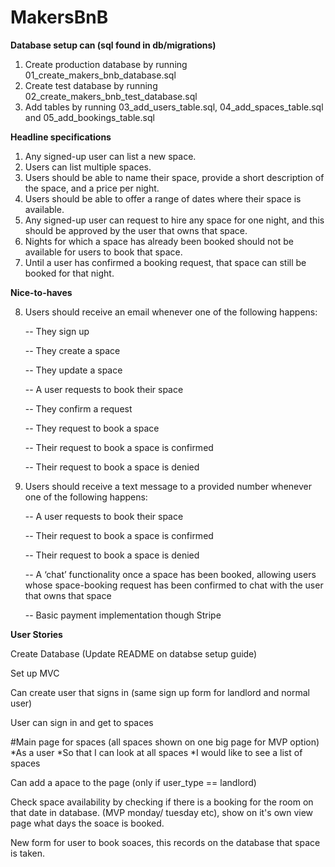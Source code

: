 # MakersBnB
**Database setup can (sql found in db/migrations)**
1. Create production database by running 01_create_makers_bnb_database.sql
2. Create test database by running 02_create_makers_bnb_test_database.sql
3. Add tables by running 03_add_users_table.sql, 04_add_spaces_table.sql and 05_add_bookings_table.sql

**Headline specifications**
1. Any signed-up user can list a new space.
2. Users can list multiple spaces.
3. Users should be able to name their space, provide a short description of the space, and a price per night.
4. Users should be able to offer a range of dates where their space is available.
5. Any signed-up user can request to hire any space for one night, and this should be approved by the user that owns that space.
6. Nights for which a space has already been booked should not be available for users to book that space.
7. Until a user has confirmed a booking request, that space can still be booked for that night.

**Nice-to-haves**

8. Users should receive an email whenever one of the following happens:

    -- They sign up

    -- They create a space

    -- They update a space

    -- A user requests to book their space

    -- They confirm a request

    -- They request to book a space

    -- Their request to book a space is confirmed

    -- Their request to book a space is denied

9. Users should receive a text message to a provided number whenever one of the following happens:

    -- A user requests to book their space

    -- Their request to book a space is confirmed

    -- Their request to book a space is denied

    -- A ‘chat’ functionality once a space has been booked, allowing users whose space-booking request has been confirmed to  chat with the user that owns that space

    -- Basic payment implementation though Stripe

**User Stories**

Create Database (Update README on databse setup guide)

Set up MVC

Can create user that signs in (same sign up form for landlord and normal user)

User can sign in and get to spaces

#Main page for spaces (all spaces shown on one big page for MVP option)
*As a user
*So that I can look at all spaces
*I would like to see a list of spaces

Can add a apace to the page (only if user_type == landlord)

Check space availability by checking if there is a booking for the room on that date in database. (MVP monday/ tuesday etc), show on it's own view page what days the soace is booked.

New form for user to book soaces, this records on the database that space is taken.
